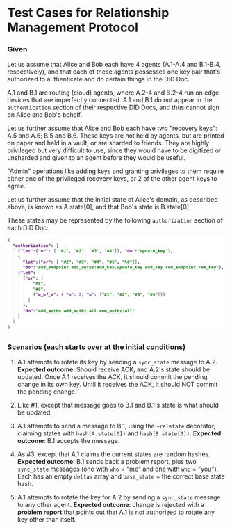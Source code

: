 # Test Cases for Relationship Management Protocol

### Given

Let us assume that Alice and Bob each have 4 agents (A.1-A.4 and B.1-B.4, respectively),
and that each of these agents possesses one key pair that's authorized to authenticate
and do certain things in the DID Doc.

A.1 and B.1 are routing (cloud) agents, where A.2-4 and B.2-4 run on edge devices
that are imperfectly connected. A.1 and B.1 do not appear in the `authentication`
section of their respective DID Docs, and thus cannot sign on Alice and Bob's behalf.

Let us further assume that Alice and Bob each have 
two "recovery keys": A.5 and A.6; B.5 and B.6. These keys are not held by agents, but
are printed on paper and held in a vault, or are sharded to friends. They are
highly privileged but very difficult to use, since they would have to be digitized or
unsharded and given to an agent before they would be useful.

"Admin" operations like adding keys and granting privileges to them require either
one of the privileged recovery keys, or 2 of the other agent keys to agree.

Let us further assume that the initial state of Alice's domain, as described above,
is known as A.state[0], and that Bob's state is B.state[0].

These states may be represented by the following `authorization` section of each
DID Doc:

[![sample authorization section](test_case_initial_authorization.png)](test_case_initial_authorization.json)

### Scenarios (each starts over at the initial conditions)

1. A.1 attempts to rotate its key by sending a `sync_state` message to A.2.
__Expected outcome__: Should receive ACK, and A.2's state should be updated.
Once A.1 receives the ACK, it should commit the pending change in its own
 key. Until it receives the ACK, it should NOT commit the pending change.

2. Like #1, except that message goes to B.1 and B.1's state is what should be
updated.

3. A.1 attempts to send a message to B.1, using the `~relstate` decorator, claiming
states with `hash(A.state[0])` and `hash(B.state[0])`. __Expected outcome__:
B.1 accepts the message.

4. As #3, except that A.1 claims the current states are random hashes. __Expected
outcome__: B.1 sends back a problem report, plus two `sync_state` messages (one
with `who` = "me" and one with `who` = "you"). Each has an
empty `deltas` array and `base_state` = the correct base state hash.

5. A.1 attempts to rotate the key for A.2 by sending a `sync_state` message to
any other agent. __Expected outcome__: change is rejected with a __problem report__
that points out that A.1 is not authorized to rotate any key other than itself.

 